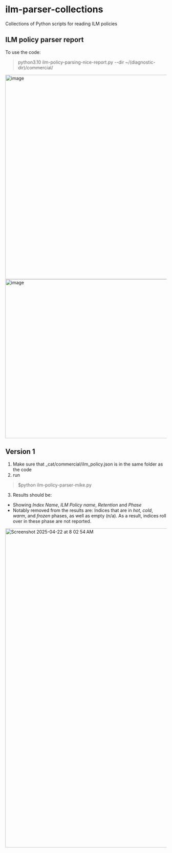 # ilm-parser-collections
Collections of Python scripts for reading ILM policies


## ILM policy parser report

To use the code:

> python3.10 ilm-policy-parsing-nice-report.py --dir  ~/(diagnostic-dir)/commercial/

<img width="1906" height="637" alt="image" src="https://github.com/user-attachments/assets/e34f2fcc-657f-4918-bd85-8f075c06b7c4" />
<img width="1004" height="496" alt="image" src="https://github.com/user-attachments/assets/02b0709f-b9af-47a7-a0af-0a5185b04051" />


## Version 1

1. Make sure that _cat/commercial/ilm_policy.json is in the same folder as the code
2. run 
  > $python ilm-policy-parser-mike.py
3. Results should be:
  - Showing *Index Name*, *ILM Policy name*, *Retention* and *Phase*
  - Notably removed from the results are:  Indices that are in *hot*, *cold*, *warm*, and *frozen* phases, as well as empty (n/a). As a result, indices roll over in these phase are not reported.

<img width="995" alt="Screenshot 2025-04-22 at 8 02 54 AM" src="https://github.com/user-attachments/assets/5b5326c6-2c58-43f0-894b-3dd096a594a5" />
